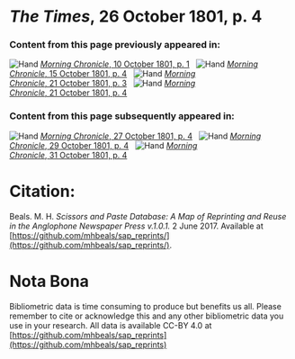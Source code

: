 # *The Times*, 26 October 1801, p. 4  
  
### Content from this page previously appeared in:  
![Hand](http://scissorsandpaste.net/wp-content/uploads/2017/06/smallhandpointer.png) [*Morning Chronicle*, 10 October 1801, p. 1](https://mhbeals.github.io/sap_html/Morning-Chronicle/Morning-Chronicle-10-October-1801-p-1)  
![Hand](http://scissorsandpaste.net/wp-content/uploads/2017/06/smallhandpointer.png) [*Morning Chronicle*, 15 October 1801, p. 4](https://mhbeals.github.io/sap_html/Morning-Chronicle/Morning-Chronicle-15-October-1801-p-4)  
![Hand](http://scissorsandpaste.net/wp-content/uploads/2017/06/smallhandpointer.png) [*Morning Chronicle*, 21 October 1801, p. 3](https://mhbeals.github.io/sap_html/Morning-Chronicle/Morning-Chronicle-21-October-1801-p-3)  
![Hand](http://scissorsandpaste.net/wp-content/uploads/2017/06/smallhandpointer.png) [*Morning Chronicle*, 21 October 1801, p. 4](https://mhbeals.github.io/sap_html/Morning-Chronicle/Morning-Chronicle-21-October-1801-p-4)  
  
### Content from this page subsequently appeared in:  
![Hand](http://scissorsandpaste.net/wp-content/uploads/2017/06/smallhandpointer.png) [*Morning Chronicle*, 27 October 1801, p. 4](https://mhbeals.github.io/sap_html/Morning-Chronicle/Morning-Chronicle-27-October-1801-p-4)  
![Hand](http://scissorsandpaste.net/wp-content/uploads/2017/06/smallhandpointer.png) [*Morning Chronicle*, 29 October 1801, p. 4](https://mhbeals.github.io/sap_html/Morning-Chronicle/Morning-Chronicle-29-October-1801-p-4)  
![Hand](http://scissorsandpaste.net/wp-content/uploads/2017/06/smallhandpointer.png) [*Morning Chronicle*, 31 October 1801, p. 4](https://mhbeals.github.io/sap_html/Morning-Chronicle/Morning-Chronicle-31-October-1801-p-4)  


# Citation: 

Beals. M. H. *Scissors and Paste Database: A Map of Reprinting and Reuse in the Anglophone Newspaper Press v.1.0.1.* 2 June 2017. Available at [https://github.com/mhbeals/sap_reprints/](https://github.com/mhbeals/sap_reprints/). 

# Nota Bona

Bibliometric data is time consuming to produce but benefits us all. Please remember to cite or acknowledge this and any other bibliometric data you use in your research. All data is available CC-BY 4.0 at [https://github.com/mhbeals/sap_reprints](https://github.com/mhbeals/sap_reprints)